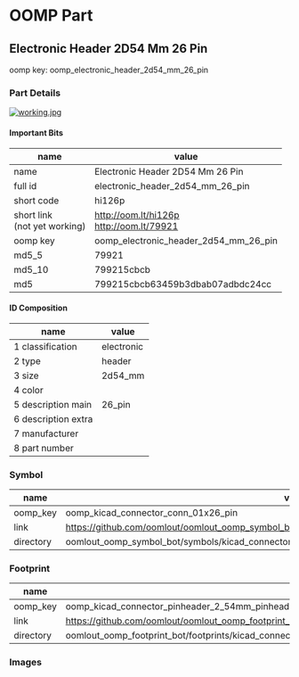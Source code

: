 # OOMP Part  
## Electronic Header 2D54 Mm 26 Pin  
  
oomp key: oomp_electronic_header_2d54_mm_26_pin  
  
### Part Details  
  
[![working.jpg](working_600.jpg)](working.jpg)  
  
#### Important Bits  
| name | value | 
| --- | --- | 
| name | Electronic Header 2D54 Mm 26 Pin | 
| full id | electronic_header_2d54_mm_26_pin | 
| short code | hi126p | 
| short link<br>(not yet working) | http://oom.lt/hi126p<br>http://oom.lt/79921 | 
| oomp key | oomp_electronic_header_2d54_mm_26_pin | 
| md5_5 | 79921 | 
| md5_10 | 799215cbcb | 
| md5 | 799215cbcb63459b3dbab07adbdc24cc | 
#### ID Composition  
| name | value | 
| --- | --- | 
| 1 classification | electronic | 
| 2 type | header | 
| 3 size | 2d54_mm | 
| 4 color |  | 
| 5 description main | 26_pin | 
| 6 description extra |  | 
| 7 manufacturer |  | 
| 8 part number |  | 
### Symbol  
| name | value | 
| --- | --- | 
| oomp_key | oomp_kicad_connector_conn_01x26_pin | 
| link | https://github.com/oomlout/oomlout_oomp_symbol_bot/tree/main/symbols/kicad_connector_conn_01x26_pin | 
| directory | oomlout_oomp_symbol_bot/symbols/kicad_connector_conn_01x26_pin//working/working.kicad_sym | 
### Footprint  
| name | value | 
| --- | --- | 
| oomp_key | oomp_kicad_connector_pinheader_2_54mm_pinheader_1x26_p2_54mm_vertical | 
| link | https://github.com/oomlout/oomlout_oomp_footprint_bot/tree/main/foootprntss/kicad_connector_pinheader_2_54mm_pinheader_1x26_p2_54mm_vertical | 
| directory | oomlout_oomp_footprint_bot/footprints/kicad_connector_pinheader_2_54mm_pinheader_1x26_p2_54mm_vertical//working/working.kicad_mod | 
### Images  
